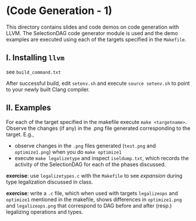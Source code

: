 # (Code Generation - 1)

This directory contains slides and code demos on code generation with LLVM. The SelectionDAG code generator module is used and the demo examples are executed using each of the targets specified in the `Makefile`. 

## I. Installing `llvm`

see `build_command.txt`

After successful build, edit `setenv.sh` and execute `source setenv.sh` to point to your newly built Clang compiler.


## II. Examples 
For each of the target specified in the makefile execute `make <targetname>`. Observe the changes (if any) in the .png file generated corresponding to the target. E.g.,

- observe changes in the `.png` files generated (`test.png` and `optimize1.png`) when you do `make optimize1`
- execute `make legalizetype` and inspect `iseldump.txt`, which records the activity of the SelectionDAG for each of the phases discussed. 

**exercise**: use `legalizetypes.c` with the `Makefile` to see *expansion* during type legalization discussed in class.

**exercise**: write a `.c` file, which when used with targets `legalizeops` and `optimize1` mentioned in the makefile,  shows differences in `optimize1.png` and `legalizeops.png` that correspond to DAG before and after (resp.) legalizing operations and types.

